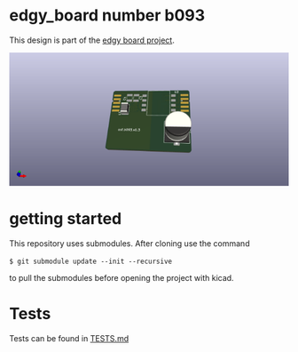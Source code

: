 # edgy_board number b093
This design is part of the [edgy board project](https://github.com/skunkforce/edgy_boards). 

![](/board/board.png)

# getting started
This repository uses submodules. After cloning use the command 

```$ git submodule update --init --recursive```

to pull the submodules before opening the project with kicad. 

# Tests
Tests can be found in [TESTS.md](TESTS.md)

